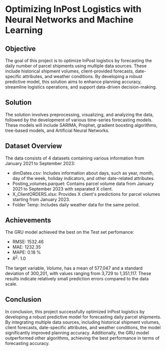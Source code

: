 # Optimizing InPost Logistics with Neural Networks and Machine Learning

## Objective
The goal of this project is to optimize InPost logistics by forecasting the daily number of parcel shipments using multiple data sources. These include historical shipment volumes, client-provided forecasts, date-specific attributes, and weather conditions. By developing a robust predictive model, this solution aims to enhance planning accuracy, streamline logistics operations, and support data-driven decision-making.

## Solution
The solution involves preprocessing, visualizing, and analyzing the data, followed by the development of various time-series forecasting models. These models will include SARIMA, Prophet, gradient boosting algorithms, tree-based models, and Artificial Neural Networks.

## Dataset Overview
The data consists of 4 datasets containing various information from January 2021 to September 2023:

- dimDates.csv: Includes information about days, such as year, month, day of the week, holiday indicators, and other date-related attributes.
- Posting_volumes.parquet: Contains parcel volume data from January 2021 to September 2023 with separated X client.
- X_ClientORDERS.xlsx: Provides X client's predictions for parcel volumes starting from January 2023.
- Folder Temp: Includes daily weather data for the same period.

## Achievements
The GRU model achieved the best on the Test set perfomance:

- RMSE: 1532.46
- MAE: 1232.35
- MAPE: 0.18 %
- $R^2$: 1.0

The target variable, *Volume*, has a mean of 577,047 and a standard deviation of 300,201, with values ranging from 3,729 to 1,351,117. These results indicate relatively small prediction errors compared to the data scale.

## Conclusion
In conclusion, this project successfully optimized InPost logistics by developing a robust predictive model for forecasting daily parcel shipments. By integrating multiple data sources, including historical shipment volumes, client forecasts, date-specific attributes, and weather conditions, the model significantly improved planning accuracy. Additionally, the GRU model outperformed other algorithms, achieving the best performance in terms of forecasting accuracy.
